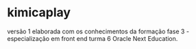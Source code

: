# kimicaplay
versão 1 elaborada com os conhecimentos da formação fase 3 - especialização em front end turma 6 Oracle Next Education.
